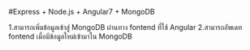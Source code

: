 #Express + Node.js + Angular7 + MongoDB

1.สามารถเพิ่มข้อมูลเข้าสู่ MongoDB ผ่านทาง fontend ที่ใช้ Angular
2.สามารถอัพเดท fontend เมื่อมีข้อมูลใหม่เข้ามาใน MongoDB



